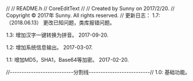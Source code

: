 //
//  README.h
//  CoreEditText
//
//  Created by Sunny on 2017/2/20.
//  Copyright © 2017年 Sunny. All rights reserved.
//
更新日志：
1.7:（2018.06.13）
    更改已知问题，类库报错问题。
    
1.3:
    增加汉字一键转换为拼音。
    2017-09-20.

1.2:
    增加系统信息输出。
    2017-03-07.

1.1:
    增加MD5，SHA1，Base64等加密。
    2017-02-20.

//---------------------------分割线--------------------------//
1.0:
    基础功能。

